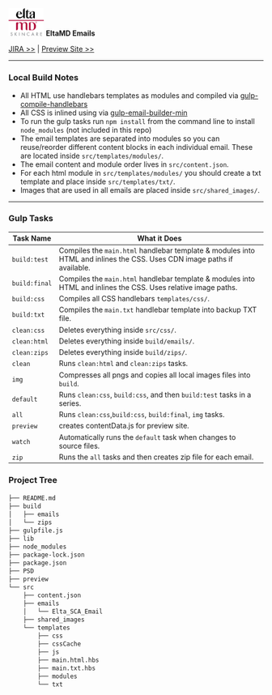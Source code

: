 <img src="preview/assets/images/header_logo_2x.png" alt="" width="70"/> **EltaMD Emails**

[JIRA >>](https://hogarthdigital.atlassian.net/browse/CTUS-230) | 
[Preview Site >>](https://www.campaign.hogarthww.digital/ctus-colgate/colgate-h207077/preview/categories/eng/index.html)

---
### Local Build Notes

- All HTML use handlebars templates as modules and compiled via [gulp-compile-handlebars](https://www.npmjs.com/package/gulp-compile-handlebars)
- All CSS is inlined using via [gulp-email-builder-min](https://www.npmjs.com/package/gulp-email-builder-min)
- To run the gulp tasks run `npm install` from the command line to install `node_modules` (not included in this repo)
- The email templates are separated into modules so you can reuse/reorder different content blocks in each individual email. These are located inside `src/templates/modules/`.
- The email content and module order lives in `src/content.json`.
- For each html module in `src/templates/modules/` you should create a txt template and place inside `src/templates/txt/`.
- Images that are used in all emails are placed inside `src/shared_images/`.

---
### Gulp Tasks

Task Name     | What it Does
--------------|-----------
`build:test`  | Compiles the `main.html` handlebar template & modules into HTML and inlines the CSS. Uses CDN image paths if available.
`build:final` | Compiles the `main.html` handlebar template & modules into HTML and inlines the CSS. Uses relative image paths.
`build:css`   | Compiles all CSS handlebars `templates/css/`.
`build:txt`   | Compiles the `main.txt` handlebar template into backup TXT file.
`clean:css`   | Deletes everything inside `src/css/`.
`clean:html`  | Deletes everything inside `build/emails/`.
`clean:zips`  | Deletes everything inside `build/zips/`.
`clean`       | Runs  `clean:html` and `clean:zips` tasks.
`img`         | Compresses all pngs and copies all local images files into `build`.
`default`     | Runs `clean:css`, `build:css`, and then `build:test` tasks in a series.
`all`         | Runs `clean:css`,`build:css`, `build:final`, `img` tasks.
`preview`     | creates contentData.js for preview site.
`watch`       | Automatically runs the `default` task when changes to source files.
`zip`         | Runs the `all` tasks and then creates zip file for each email.

### Project Tree
```
├── README.md
├── build
│   ├── emails
│   └── zips
├── gulpfile.js
├── lib
├── node_modules
├── package-lock.json
├── package.json
├── PSD
├── preview
└── src
    ├── content.json
    ├── emails
    │   └── Elta_SCA_Email
    ├── shared_images
    └── templates
        ├── css
        ├── cssCache
        ├── js
        ├── main.html.hbs
        ├── main.txt.hbs
        ├── modules
        └── txt
```